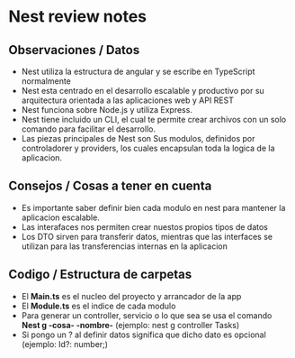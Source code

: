 # Nest review notes

## Observaciones / Datos

- Nest utiliza la estructura de angular y se escribe en TypeScript normalmente
- Nest esta centrado en el desarrollo escalable y productivo por su arquitectura orientada a las aplicaciones web y API REST
- Nest funciona sobre Node.js y utiliza Express.
- Nest tiene incluido un CLI, el cual te permite crear archivos con un solo comando para facilitar el desarrollo.
- Las piezas principales de Nest son Sus modulos, definidos por controladorer y providers, los cuales encapsulan toda la logica de la aplicacion.

## Consejos / Cosas a tener en cuenta

- Es importante saber definir bien cada modulo en nest para mantener la aplicacion escalable.
- Las interafaces nos permiten crear nuestos propios tipos de datos
- Los DTO sirven para transferir datos, mientras que las interfaces se utilizan para las transferencias internas en la aplicacion

## Codigo / Estructura de carpetas

- El **Main.ts** es el nucleo del proyecto y arrancador de la app
- El **Module.ts** es el indice de cada modulo
- Para generar un controller, servicio o lo que sea se usa el comando **Nest g -cosa- -nombre-** (ejemplo: nest g controller Tasks)
- Si pongo un ? al definir datos significa que dicho dato es opcional (ejemplo: Id?: number;)

